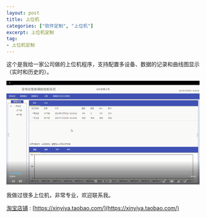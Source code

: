 ```yaml
---
layout: post
title: 上位机
categories: ["软件定制", "上位机"]
excerpt: 上位机定制
tag:
- 上位机定制
---
```


这个是我给一家公司做的上位机程序，支持配置多设备、数据的记录和曲线图显示（实时和历史的）。

![界面图片](/assets/image/UpperComputer/img1.png)   

我做过很多上位机，非常专业，欢迎联系我。

[淘宝店铺](https://xinyiya.taobao.com/) :  [https://xinyiya.taobao.com/](https://xinyiya.taobao.com/)   